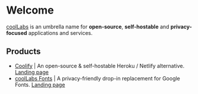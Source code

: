 # Welcome

[coolLabs](https://coollabs.io) is an umbrella name for **open-source**, **self-hostable** and **privacy-focused** applications and services.

## Products
- [Coolify](./coolify/about) | An open-source & self-hostable Heroku / Netlify alternative. [Landing page](https://coolify.io)
- [coolLabs Fonts](./fonts/about) | A privacy-friendly drop-in replacement for Google Fonts. [Landing page](https://fonts.coollabs.io) 
